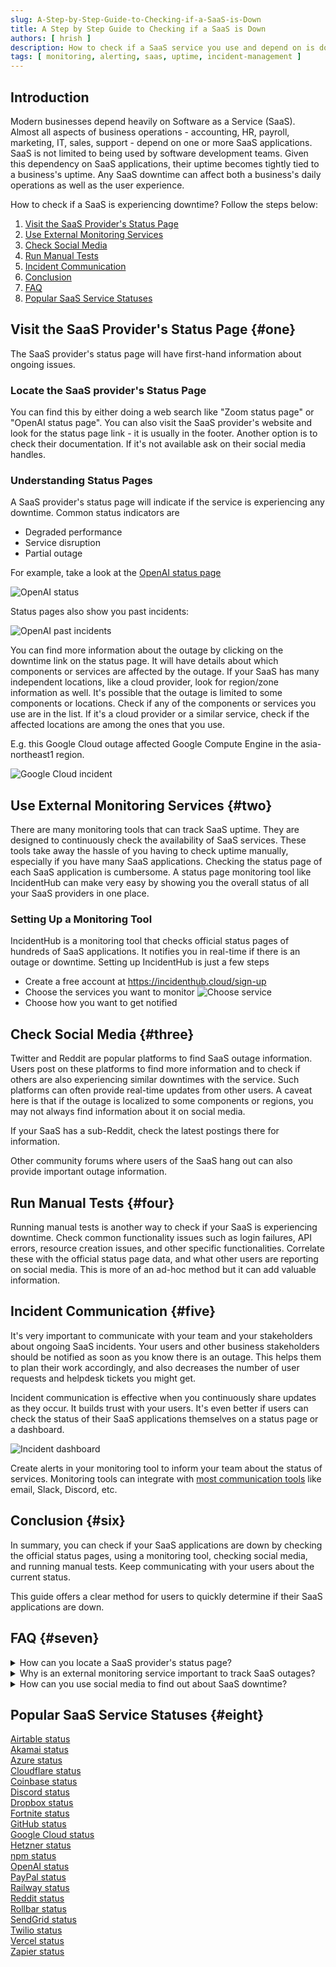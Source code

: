 ```yaml
---
slug: A-Step-by-Step-Guide-to-Checking-if-a-SaaS-is-Down
title: A Step by Step Guide to Checking if a SaaS is Down
authors: [ hrish ]
description: How to check if a SaaS service you use and depend on is down or experiencing an outage using different methods.
tags: [ monitoring, alerting, saas, uptime, incident-management ]
---
```


## Introduction

Modern businesses depend heavily on Software as a Service (SaaS). Almost all aspects of business operations - accounting, HR, payroll, marketing, IT, sales, 
support - depend on one or more SaaS applications. SaaS is not limited to being used by software development teams. Given this dependency on SaaS applications,
 their uptime becomes tightly tied to a business's uptime. Any SaaS downtime can affect both a business's daily operations as well as the user experience.

How to check if a SaaS is experiencing downtime? Follow the steps below:

1. [Visit the SaaS Provider's Status Page](#one)
2. [Use External Monitoring Services](#two)
3. [Check Social Media](#three)
4. [Run Manual Tests](#four)
5. [Incident Communication](#five)
6. [Conclusion](#six)
7. [FAQ](#seven)
8. [Popular SaaS Service Statuses](#eight)

## Visit the SaaS Provider's Status Page {#one}
The SaaS provider's status page will have first-hand information about ongoing issues.

### Locate the SaaS provider's Status Page
You can find this by either doing a web search like "Zoom status page" or "OpenAI status page". You can also visit the
SaaS provider's website and look for the status page link - it is usually in the footer. Another option is to check their documentation.
If it's not available ask on their social media handles.

### Understanding Status Pages
A SaaS provider's status page will indicate if the service is experiencing any downtime. Common status indicators are
- Degraded performance
- Service disruption
- Partial outage

For example, take a look at the [OpenAI status page](https://status.openai.com/)

![OpenAI status](/img/openai-status-page.png)

Status pages also show you past incidents:

![OpenAI past incidents](/img/openai-past-incidents.png)

You can find more information about the outage by clicking on the downtime link on the status page. It will have details about which components or services are 
affected by the outage. If your SaaS has many independent locations, like a cloud provider, look for region/zone information as well. It's possible that the outage
is limited to some components or locations. Check if any of the components or services you use are in the list. If it's a cloud provider or a similar service,
check if the affected locations are among the ones that you use.

E.g. this Google Cloud outage affected Google Compute Engine in the asia-northeast1 region.

![Google Cloud incident](/img/google-cloud-incident.png)

## Use External Monitoring Services {#two}
There are many monitoring tools that can track SaaS uptime. They are designed to continuously check the availability of SaaS services. These tools 
take away the hassle of you having to check uptime manually, especially if you have many SaaS applications. Checking the status page of each SaaS application
is cumbersome. A status page monitoring tool like IncidentHub can make very easy by showing you the overall status of all your SaaS providers in one place.

### Setting Up a Monitoring Tool
IncidentHub is a monitoring tool that checks official status pages of hundreds of SaaS applications. It notifies you in real-time if there is an outage or downtime.
Setting up IncidentHub is just a few steps
- Create a free account at https://incidenthub.cloud/sign-up
- Choose the services you want to monitor
![Choose service](/img/choose-service.png)
- Choose how you want to get notified

## Check Social Media {#three}
Twitter and Reddit are popular platforms to find SaaS outage information. Users post on these platforms to find more information and to check if others 
are also experiencing similar downtimes with the service. Such platforms can often provide real-time updates from other users. A caveat here is that
if the outage is localized to some components or regions, you may not always find information about it on social media.

If your SaaS has a sub-Reddit, check the latest postings there for information. 

Other community forums where users of the SaaS hang out can also provide important outage information.

## Run Manual Tests {#four}
Running manual tests is another way to check if your SaaS is experiencing downtime. Check common functionality issues such as login failures, API errors, resource creation issues, 
and other specific functionalities. Correlate these with the official status page data, and what other users are reporting on social media. This is more of an ad-hoc method but it can
add valuable information.

## Incident Communication {#five}
It's very important to communicate with your team and your stakeholders about ongoing SaaS incidents. Your users and other business stakeholders should be
notified as soon as you know there is an outage. This helps them to plan their work accordingly, and also decreases the number of user requests and helpdesk tickets 
you might get.

Incident communication is effective when you continuously share updates as they occur. It builds trust with your users. It's even better if users can check the
status of their SaaS applications themselves on a status page or a dashboard.

![Incident dashboard](/img/incident-dashboard.png)

Create alerts in your monitoring tool to inform your team about the status of services. Monitoring tools can integrate with 
[most communication tools](https://docs.incidenthub.cloud/welcome-to-the-incidenthub-documentation/channels) like email, Slack, Discord, etc. 

## Conclusion  {#six}

In summary, you can check if your SaaS applications are down by checking the official status pages, using a monitoring tool, checking social media, and running manual tests. 
Keep communicating with your users about the current status.

This guide offers a clear method for users to quickly determine if their SaaS applications are down.

## FAQ  {#seven}

<details>
<summary>How can you locate a SaaS provider's status page?</summary>
<p>
Check the SaaS provider's website, or run a web search.
</p>
</details>
<details>
<summary>Why is an external monitoring service important to track SaaS outages?</summary>
<p>
External monitoring tools continuously check SaaS status pages and other sources for incidents. They also check multiple SaaS providers at the same time. 
Doing this yourself is impractical and time-consuming.
</p>
</details>
<details>
<summary>How can you use social media to find out about SaaS downtime?</summary>
<p>
Popular social media channels like Twitter and Reddit often have real-time updates about SaaS outages from users who are experiencing downtime. SaaS-specific subreddits can be
a good source of such information.
</p>
</details>

## Popular SaaS Service Statuses  {#eight}
[Airtable status](https://incidenthub.cloud/service/airtable)  
[Akamai status](https://incidenthub.cloud/service/akamai)  
[Azure status](https://incidenthub.cloud/service/azure)  
[Cloudflare status](https://incidenthub.cloud/service/cloudflare)  
[Coinbase status](https://incidenthub.cloud/service/coinbase)  
[Discord status](https://incidenthub.cloud/service/discord)  
[Dropbox status](https://incidenthub.cloud/service/dropbox)  
[Fortnite status](https://incidenthub.cloud/service/fortnite)  
[GitHub status](https://incidenthub.cloud/service/github)  
[Google Cloud status](https://incidenthub.cloud/service/googlecloudplatform)  
[Hetzner status](https://incidenthub.cloud/service/hetzner)  
[npm status](https://incidenthub.cloud/service/npm)  
[OpenAI status](https://incidenthub.cloud/service/openai)  
[PayPal status](https://incidenthub.cloud/service/paypal)  
[Railway status](https://incidenthub.cloud/service/railway)  
[Reddit status](https://incidenthub.cloud/service/reddit)  
[Rollbar status](https://incidenthub.cloud/service/rollbar)  
[SendGrid status](https://incidenthub.cloud/service/sendgrid)  
[Twilio status](https://incidenthub.cloud/service/twilio)  
[Vercel status](https://incidenthub.cloud/service/vercel)  
[Zapier status](https://incidenthub.cloud/service/zapier)  
